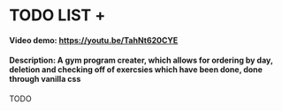 # TODO LIST +
#### Video demo: https://youtu.be/TahNt620CYE
#### Description: A gym program creater, which allows for ordering by day, deletion and checking off of exercsies which have been done, done through vanilla css
TODO